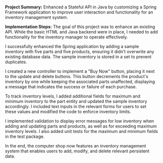 **Project Summary:** Enhanced a Stateful API in Java by customizing a Spring Framework application to improve user interaction and functionality for an inventory management system.

**Implementation Steps:** The goal of this project was to enhance an existing API. While the basic HTML and Java backend were in place, I needed to add functionality for the inventory manager to operate effectively.

I successfully enhanced the Spring application by adding a sample inventory with five parts and five products, ensuring it didn’t overwrite any existing database data. The sample inventory is stored in a set to prevent duplicates.

I created a new controller to implement a "Buy Now" button, placing it next to the update and delete buttons. This button decrements the product's inventory by one while keeping the associated parts unaffected, displaying a message that indicates the success or failure of each purchase.

To track inventory levels, I added additional fields for maximum and minimum inventory to the part entity and updated the sample inventory accordingly. I included text inputs in the relevant forms for users to set these values and modified the code to enforce inventory limits.

I implemented validation to display error messages for low inventory when adding and updating parts and products, as well as for exceeding maximum inventory levels. I also added unit tests for the maximum and minimum fields in the test package.

In the end, the computer shop now features an inventory management system that enables users to add, modify, and delete relevant persistent data.
